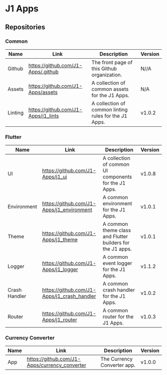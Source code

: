 # J1 Apps

## Repositories

### Common

| Name | Link | Description | Version |
| -------- | ------- | ------- | ------- |
| Github | https://github.com/J1-Apps/.github | The front page of this Github organization. | N//A |
| Assets | https://github.com/J1-Apps/assets | A collection of common assets for the J1 Apps. | N/A |
| Linting | https://github.com/J1-Apps/j1_lints | A collection of common linting rules for the J1 Apps. | v1.0.2 |

### Flutter

| Name | Link | Description | Version |
| -------- | ------- | ------- | ------- |
| UI | https://github.com/J1-Apps/j1_ui | A collection of common UI components for the J1 Apps. | v1.0.8 |
| Environment | https://github.com/J1-Apps/j1_environment | A common environment for the J1 Apps. | v1.0.1 |
| Theme | https://github.com/J1-Apps/j1_theme | A common theme class and Flutter builders for the J1 apps. | v1.0.1 |
| Logger | https://github.com/J1-Apps/j1_logger | A common event logger for the J1 Apps. | v1.1.2 |
| Crash Handler | https://github.com/J1-Apps/j1_crash_handler | A common crash handler for the J1 Apps. | v1.0.2 |
| Router | https://github.com/J1-Apps/j1_router | A common router for the J1 Apps. | v1.0.3 |

### Currency Converter

| Name | Link | Description | Version |
| -------- | ------- | ------- | ------- |
| App | https://github.com/J1-Apps/currency_converter | The Currency Converter app. | v1.0.0 |
